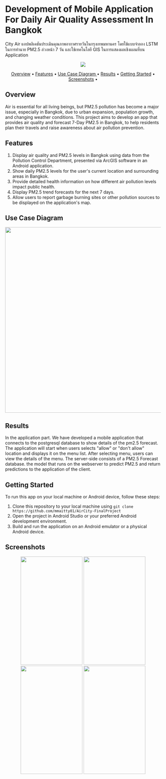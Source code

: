 # Development of Mobile Application For Daily Air Quality Assessment In Bangkok
City Air แอปพลิเคชันประเมินคุณภาพอากาศรายวันในกรุงเทพมหานคร โดยใช้แบบจำลอง LSTM ในการทำนาย PM2.5 ล่วงหน้า 7 วัน และใช้เทคโนโลยี GIS ในการแสดงผลเชิงแผนที่บน Application
<p align="center"><img src = "https://github.com/user-attachments/assets/b6b53864-b855-4bd4-af88-ad857b7846a2"></p>

<p align="center" >
  <a href="#Overview">Overview</a> •
  <a href="#Features">Features</a> •
  <a href="#Use-Case-Diagram">Use Case Diagram </a> •
  <a href="#Results">Results</a> •
  <a href="#getting-started">Getting Started</a> •
  <a href="#Screenshots">Screenshots</a> •
</p>


## Overview
Air is essential for all living beings, but PM2.5 pollution has become a major issue, especially in Bangkok, due to urban expansion, population growth, and changing weather conditions. This project aims to develop an app that provides air quality and forecast 7-Day PM2.5 in Bangkok, to help residents plan their travels and raise awareness about air pollution prevention.

## Features
1. Display air quality and PM2.5 levels in Bangkok using data from the Pollution Control Department, presented via ArcGIS software in an Android application.
2. Show daily PM2.5 levels for the user's current location and surrounding areas in Bangkok.
3. Provide detailed health information on how different air pollution levels impact public health.
4. Display PM2.5 trend forecasts for the next 7 days.
5. Allow users to report garbage burning sites or other pollution sources to be displayed on the application's map.

## Use Case Diagram 
<p align="center"><img width="600" src = "https://github.com/user-attachments/assets/776a74fe-adb5-46e3-93e9-c1a970523044"></p>


## Results
In the application part. We have developed a mobile application that connects to the postgresql database to show details of the pm2.5 forecast. The application will start when users selects "allow" or
"don't allow" location and displays it on the menu list. After selecting menu, users can view the details of the menu. The server-side consists of a PM2.5 Forecast database. the model that runs on the webserver
to predict PM2.5 and return predictions to the application of the client.

## Getting Started

To run this app on your local machine or Android device, follow these steps:
1. Clone this repository to your local machine using `git clone https://github.com/mmaitty01/AirCity-FinalProject`
2. Open the project in Android Studio or your preferred Android development environment.
3. Build and run the application on an Android emulator or a physical Android device.


## Screenshots
<p align="center"><img width="200" height = "350" src = "https://github.com/user-attachments/assets/6b32c00c-1ea6-4396-b361-b642e8505d4e">   <img width="200" height = "350" src = "https://github.com/user-attachments/assets/80b6495a-5e4d-4a7b-a236-f9ad3dc9f45e">   <img width="200" height = "350"  src = "https://github.com/user-attachments/assets/97674ef9-7f5b-4d80-ac11-20d8bb8af18f"> <img width="200" height = "350" src = "https://github.com/user-attachments/assets/92f1dc0a-5c52-476b-ad7c-6fb3ab5b0406"> </p>








